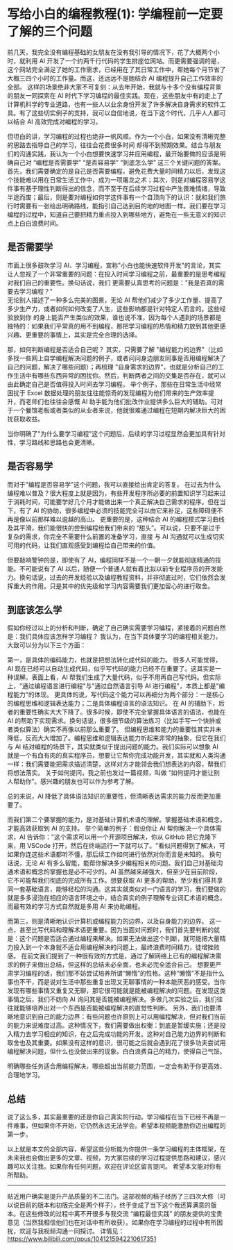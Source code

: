 # 写给小白的编程教程(1): 学编程前一定要了解的三个问题

前几天，我完全没有编程基础的女朋友在没有我引导的情况下，花了大概两个小时，就利用 AI 开发了一个约两千行代码的学生排座位网站。而更需要强调的是，这个网站完全满足了她的工作需求，已经用在了其日常工作中，帮她每个月节省了大概三四个小时的工作量。而这，还远远不是她结合 AI 编程提升自己工作效率的全部。
这样的场景绝非大家不可复刻：从去年开始，我就与十多个没有编程背景的朋友一同探索在 AI 时代下学习编程的最佳实践。现在，这些朋友中有的走上了计算机科学的专业道路，也有一些人以业余身份开发了许多解决自身需求的软件工具。有了这些切实例子的支持，我可以自信地说，在当下这个时代，几乎人人都可以结合 AI 高效完成对编程的学习。

但坦白的讲，学习编程的过程也绝非一帆风顺。作为一个小白，如果没有清晰完整的思路去指导自己的学习，往往会花费很多时间 却得不到预期效果。结合与朋友们的沟通实践，我认为一个小白想要快速学习并应用编程，最开始要做的应该是明确自己对 “编程是否需要学” “是否容易学” “到底怎么学” 这三个关键问题的答案。
首先，我们需要确定的是自己是否需要编程，避免花费大量时间精力以后，发现这个技能难以用在日常生活工作中，成为一项屠龙之术；其次，则是对编程容易学这件事有基于理性判断得出的信念，而不至于在后续学习过程中产生畏难情绪，导致半途而废；最后，则是要对编程如何学这件事有一个自顶向下的认识：就和我们旅行时需要有一张给出明确路线，能指引自己达到目的地的地图一样。我们要在学习编程的过程中，知道自己要把精力重点投入到哪些地方，避免在一些无意义的知识点上白白浪费时间。

## 是否需要学
市面上很多鼓吹学习 AI、学习编程，宣称"小白也能快速软件开发"的言论，其实让人忽视了一个非常重要的问题：在投入时间学习编程之前，最重要的是思考编程对我们自己的重要性。换句话说，我们  更需要认真思考的问题是："我是否真的需要去学习编程？"  
无论别人描述了一种多么完美的图景，无论 AI 帮他们减少了多少工作量、提高了多少生产力，或者如何如何改变了人生，这些影响都是针对特定人而言的。这些经验放到你  的身上能否产生类似的效果，谁也说不准，因为每个人遇到的场景都是独特的：如果我们平常真的用不到编程，那把学习编程的热情和精力放到其他更感兴趣、更重要的事情上，其实是完全合理的选择。
 
那，如何判断编程是否适合自己呢？
其实，只需要了解 "编程能力的边界"（比如多找一些网上自学编程解决问题的例子，或者问问身边朋友同事是否用编程解决了自己的问题，解决了哪些问题）；再梳理 "自身需求的边界"，也就是分析自己的工作生活中有哪些东西异常的困扰你。然后，判断两者之间的交集是否存在，就可以由此确定自己是否值得投入时间去学习编程。
举个例子，那些在日常生活中经常困扰于 Excel 数据处理的朋友往往能惊奇的发现编程为他们带来的生产效率提升，而老师们也往往会感慨 AI 助手能为他们批改作业提供多么巨大的辅助。可对于一个餐馆老板或者类似的从业者来说，他就很难通过编程在短期内解决巨大的困扰获取收益。

当你明确了"为什么要学习编程"这个问题后，后续的学习过程显然会更加具有针对性，学习路线和思路也会更清晰。

## 是否容易学
而对于"编程是否容易学"这个问题，我可以直接给出肯定的答复。 
在过去为什么编程难以普及？很大程度上就是因为，有些开发程序所必要的前置知识学习起来过于消耗时间，可能要学好几个月才能做出来一个真正解决自己需求的程序。但在当下，有了 AI 的协助，很多编程中必须的技能完全可以由它来补足，这些障碍便不再是像以前那样难以逾越的高山。
更重要的是，这种结合 AI 的编程模式学习曲线及其平滑，我们能很快的尝到编程给我们带来的 “甜头”。可以说，只要不是过于复杂的需求，你完全不需要什么前置的准备学习，直接 与 AI 沟通就可以生成切实可用的代码，让我们直观感受到编程给自己带来的价值。

但要敲响警钟的是，即使有了 AI，编程同样不是一个一朝一夕就能彻底精通的技能。不可能说有了 AI 以后，随便一个普通人就有着比拟以前专业程序员的开发能力。换句话说，过去的开发经验以及编程教程资料，并非彻底过时，它们依然会发挥重大的作用。只是其中的优先级和学习内容需要我们更加留心的进行取舍。

## 到底该怎么学
假如你经过以上的分析和判断，确定了自己确实需要学习编程，紧接着的问题自然是：我们具体应该怎样学习编程？
我认为，在当下具体要学习的编程相关能力，大致可以分为以下三个方面：

第一，是具体的编码能力，也就是把想法转化成代码的能力。
很多人可能觉得，AI 现在已经可以自动生成代码，似乎写代码的能力已经不在重要了。这其实是一种误解。表面上看，AI 帮我们生成了大量代码，似乎不用再自己写代码。但实际上，"通过编程语言进行编程"与"通过自然语言引导 AI 进行编程"，本质上都是"编程能力"的体现。
更具体的说，写代码这个能力可以再细分为两个部分：一是核心的编程思维和逻辑表达能力；二是具体编程语言的语法知识。
在 AI 的辅助下，后者的重要性确实大大下降了。很多时候，即使不完全掌握具体语言的语法，也能在 AI 的帮助下实现需求。换句话说，很多细节级的算法练习（比如手写一个快排或者类似算法）确实不再像以前那么重要了。
但编程思维和能力的重要性其实并未降低，反而大大增加了。编程思维和逻辑表达能力听起来非常的抽象，但它在我们与 AI 结对编程的场景下，其实就类似于提出问题的能力。我们实际可以想象 AI 就是一个有血有肉的真实程序员，想要让它帮你完成功能开发，其实就和人类沟通一样：我们需要能把需求描述清楚，这样对方才能领会我们想表达的内容，帮我们将想法落实。
关于如何提问，我之前也发过一篇视频，叫做 “如何提问才能让别人帮助你”。感兴趣的朋友也可以作为参考了解。

总的来说，AI 降低了具体语法知识的重要性，但清晰表达需求的能力反而更加重要了。

而我们第二个要掌握的能力，是对基础计算机术语的理解。掌握基础术语和概念，才能高效获取到 AI 的支持。
举个简单的例子：假设你让 AI 帮你解决一个具体需求，AI 告诉你："这个需求可以用一个开源项目解决，你从 GitHub 把它克隆下来，用 VSCode 打开，然后在终端运行一下就可以了。"看似问题得到了解决，可如果你连这些术语都听不懂，那后续工作如何进行依然对你而言是未知的。
换句话说，无论 AI 有多么智能，能帮你解决多少编程相关的问题。我们自己对基础沟通术语和概念的掌握也是必不可少的。AI 虽然越来越强大，但至少在目前阶段，它不可能帮我们彻底的完成所有工作。想要获取 AI 更多的帮助，至少我们得共享同一套基础语言，能够轻松的沟通。这其实就类似对一门语言的学习，我们要做的就是多多浸泡在相应的语言环境之中，结合真实的例子理解专业词汇术语的概念。
而最有效的学习方式自然就是多用 AI 来协助编程。 
  
而第三，则是清晰地认识计算机或编程能力的边界，以及自身能力的边界。
这一点，甚至比写代码和理解术语更重要。因为当面对问题时，我们首先要判断的就是：这个问题是否适合通过编程来解决。如果无法做出这个判断，就可能把大量精力投入到一个本身就不适合用编程解决的问题上，最终浪费时间精力，徒增挫败感。
在前文我们提到了一种很有效的方式是，通过了解网络上已有的编程解决需求的例子来做出总结，但这样的总结未必全面，也未必完全适合自己。
想要更严肃学习编程的话，我们那不妨尝试培养所谓“懒惰”的性格。这种“懒惰”不是指什么事也不干，而是说对生活中那些重复出现又无聊事情的一种本能厌恶的感受。当你发现有哪些事情又重复又无聊，那它很可能就是能被编程解决的问题。在发现这类事情之后，我们不妨向 AI 询问其是否能被编程解决。多做几次实验之后，我们往往就能够培养出对一个东西是否能被编程解决的直觉性判断。
另外，我们也要清晰地意识到自己的能力边界：有些问题也许原则上可以用编程解决，但对我们当前的能力来说难度过高。这种情况下，我们需要做出权衡：到底是暂缓实施；还是投入精力去学习相应的知识，在之后完成功能的开发。这种对自己能力边界的判断和取舍也及其重要。如果没有这样的意识，很可能之后就会遇到花了很多功夫尝试用编程解决问题，但什么也没做出来的现象。白白浪费自己的精力，使得自己气馁。
 
明确哪些任务适合用编程解决，哪些超出当前能力范围，一定会有助于你更高效、合理地学习。

## 总结

说了这么多，其实最重要的还是你自己真实的行动。学习编程在当下已经不再是一件难事，但如果你不开始，它仍然永远无法学会。希望本视频能激励你迈出编程的第一步。

以上就是本文的全部内容，希望这些分析能为你提供一条学习编程的主体框架，在未来我也会做出更多的文章、视频，为大家后续的学习过程提供思路和建议，感兴趣可以关注我。如果你有任何问题，欢迎在评论区留言提问。
希望本文能对你有所帮助。

---

贴近用户确实是提升产品质量的不二法门。这部视频的稿子经历了三四次大修（可以说目前的版本和初版完全是两个样子），终于变成了当下这个我还算满意的版本。在这些修改的过程中离不开很多与我交流 “编程最佳实践” 的朋友提供的宝贵意见（当然我相信他们也在对话中有所收获）。如果你在学习编程的过程中有所困扰，欢迎与我视频沟通一同探讨。
详情见：https://www.bilibili.com/opus/1041215942210617351
